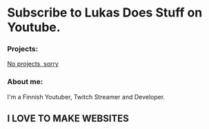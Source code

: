# Subscribe to Lukas Does Stuff on Youtube.
### Projects:

[No projects, sorry](https://lukasdoesdev.github.io "WHY ARE U HOVERING OVER THIS")

### About me:
I'm a Finnish Youtuber, Twitch Streamer and Developer.

## I LOVE TO MAKE WEBSITES
